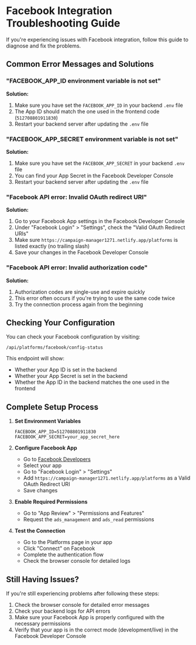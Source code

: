 # Facebook Integration Troubleshooting Guide

If you're experiencing issues with Facebook integration, follow this guide to diagnose and fix the problems.

## Common Error Messages and Solutions

### "FACEBOOK_APP_ID environment variable is not set"

**Solution:**
1. Make sure you have set the `FACEBOOK_APP_ID` in your backend `.env` file
2. The App ID should match the one used in the frontend code (`512708801911830`)
3. Restart your backend server after updating the `.env` file

### "FACEBOOK_APP_SECRET environment variable is not set"

**Solution:**
1. Make sure you have set the `FACEBOOK_APP_SECRET` in your backend `.env` file
2. You can find your App Secret in the Facebook Developer Console
3. Restart your backend server after updating the `.env` file

### "Facebook API error: Invalid OAuth redirect URI"

**Solution:**
1. Go to your Facebook App settings in the Facebook Developer Console
2. Under "Facebook Login" > "Settings", check the "Valid OAuth Redirect URIs"
3. Make sure `https://campaign-manager1271.netlify.app/platforms` is listed exactly (no trailing slash)
4. Save your changes in the Facebook Developer Console

### "Facebook API error: Invalid authorization code"

**Solution:**
1. Authorization codes are single-use and expire quickly
2. This error often occurs if you're trying to use the same code twice
3. Try the connection process again from the beginning

## Checking Your Configuration

You can check your Facebook configuration by visiting:

```
/api/platforms/facebook/config-status
```

This endpoint will show:
- Whether your App ID is set in the backend
- Whether your App Secret is set in the backend
- Whether the App ID in the backend matches the one used in the frontend

## Complete Setup Process

1. **Set Environment Variables**
   ```
   FACEBOOK_APP_ID=512708801911830
   FACEBOOK_APP_SECRET=your_app_secret_here
   ```

2. **Configure Facebook App**
   - Go to [Facebook Developers](https://developers.facebook.com/)
   - Select your app
   - Go to "Facebook Login" > "Settings"
   - Add `https://campaign-manager1271.netlify.app/platforms` as a Valid OAuth Redirect URI
   - Save changes

3. **Enable Required Permissions**
   - Go to "App Review" > "Permissions and Features"
   - Request the `ads_management` and `ads_read` permissions

4. **Test the Connection**
   - Go to the Platforms page in your app
   - Click "Connect" on Facebook
   - Complete the authentication flow
   - Check the browser console for detailed logs

## Still Having Issues?

If you're still experiencing problems after following these steps:

1. Check the browser console for detailed error messages
2. Check your backend logs for API errors
3. Make sure your Facebook App is properly configured with the necessary permissions
4. Verify that your app is in the correct mode (development/live) in the Facebook Developer Console
